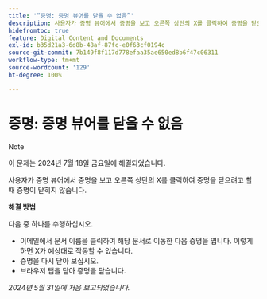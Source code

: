 ```yaml
---
title: '“증명: 증명 뷰어를 닫을 수 없음”'
description: 사용자가 증명 뷰어에서 증명을 보고 오른쪽 상단의 X를 클릭하여 증명을 닫으려고 할 때 증명이 닫히지 않습니다. 해결 방법을 사용할 수 있습니다.
hidefromtoc: true
feature: Digital Content and Documents
exl-id: b35d21a3-6d8b-48af-87fc-e0f63cf0194c
source-git-commit: 7b149f8f117d778efaa35ae650ed8b6f47c06311
workflow-type: tm+mt
source-wordcount: '129'
ht-degree: 100%

---
```


# 증명: 증명 뷰어를 닫을 수 없음

>[!NOTE]
>
>이 문제는 2024년 7월 18일 금요일에 해결되었습니다.

사용자가 증명 뷰어에서 증명을 보고 오른쪽 상단의 X를 클릭하여 증명을 닫으려고 할 때 증명이 닫히지 않습니다.

**해결 방법**

다음 중 하나를 수행하십시오.

* 이메일에서 문서 이름을 클릭하여 해당 문서로 이동한 다음 증명을 엽니다. 이렇게 하면 X가 예상대로 작동할 수 있습니다.
* 증명을 다시 닫아 보십시오.
* 브라우저 탭을 닫아 증명을 닫습니다.

_2024년 5월 31일에 처음 보고되었습니다._
